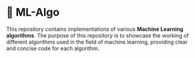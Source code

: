 # 🤖 ML-Algo

This repository contains implementations of various **Machine Learning algorithms**.
The purpose of this repository is to showcase the working of different algorithms used in the field of machine learning, providing clear and concise code for each algorithm.